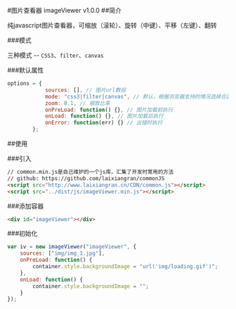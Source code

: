 #图片查看器 imageViewer v1.0.0
##简介

纯javascript图片查看器，可缩放（滚轮）、旋转（中键）、平移（左键）、翻转

###模式

三种模式 -- `CSS3`、`filter`、`canvas`

###默认属性

```javascript
options = {
            sources: [], // 图片url数组
            mode: "css3|filter|canvas", // 默认，根据浏览器支持的情况选择合适的模式
            zoom: 0.1, // 缩放比率
            onPreLoad: function() {}, // 图片加载前执行
            onLoad: function() {}, // 图片加载后执行
            onError: function(err) {} // 出错时执行
        };
```

##使用

###引入

```html
// common.min.js是自己维护的一个js库，汇集了开发时常用的方法
// github: https://github.com/laixiangran/commonJS
<script src="http://www.laixiangran.cn/CDN/common.js"></script>
<script src="../dist/js/imageViewer.min.js"></script>
```
    
###添加容器

```html
<div id="imageViewer"></div>
```

###初始化

```javascript
var iv = new imageViewer("imageViewer", {
    sources: ["img/img_1.jpg"],
    onPreLoad: function() {
        container.style.backgroundImage = "url('img/loading.gif')";
    },
    onLoad: function() {
        container.style.backgroundImage = "";
    }
});
```
